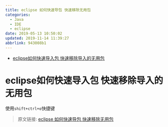 ```yaml
---
title: eclipse 如何快速导包 快速移除无用包
categories: 
  - Java
  - IDE
  - eclipse
date: 2019-05-13 10:50:02
updated: 2019-11-14 11:39:27
abbrlink: 943008b1
---
```

<div id='my_toc'>

- [eclipse如何快速导入包 快速移除导入的无用包](/blog/943008b1/#eclipse如何快速导入包-快速移除导入的无用包)

</div>
<!--more-->
<script>if (navigator.platform.toLowerCase() == 'win32'){document.getElementById('my_toc').style.display = 'none';}</script>

<!--end-->
# eclipse如何快速导入包 快速移除导入的无用包 #
使用`shift+ctrl+o`快捷键
>原文链接: [eclipse 如何快速导包 快速移除无用包](https://lanlan2017.github.io/blog/943008b1/)
